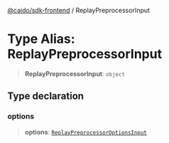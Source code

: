 [@caido/sdk-frontend](../index.md) / ReplayPreprocessorInput

# Type Alias: ReplayPreprocessorInput

> **ReplayPreprocessorInput**: `object`

## Type declaration

### options

> **options**: [`ReplayPreprocessorOptionsInput`](ReplayPreprocessorOptionsInput.md)

